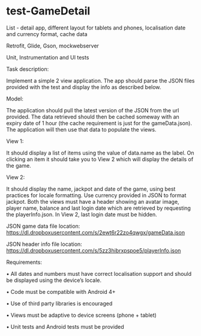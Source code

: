 # test-GameDetail
List - detail app, different layout for tablets and phones, localisation date and currency format, cache data


Retrofit, Glide, Gson, mockwebserver

Unit, Instrumentation and UI tests


Task description:

Implement a simple 2 view application. The app should parse the JSON files provided with the test and display the info as described below.


Model:

The application should pull the latest version of the JSON from the url provided. The data retrieved should then be cached someway with an expiry date of 1 hour (the cache requirement is just for the gameData.json). The application will then use that data to populate the views.


View 1:

It should display a list of items using the value of data.name as the label. On clicking an item it should take you to View 2 which will display the details of the game.


View 2:

It should display the name, jackpot and date of the game, using best practices for locale formatting. Use currency provided in JSON to format jackpot. Both the views must have a header showing an avatar image, player name, balance and last login date which are retrieved by requesting the playerInfo.json. In View 2, last login date must be hidden.


JSON game data file location: https://dl.dropboxusercontent.com/s/2ewt6r22zo4qwgx/gameData.json

JSON header info file location: https://dl.dropboxusercontent.com/s/5zz3hibrxpspoe5/playerInfo.json


Requirements:

• All dates and numbers must have correct localisation support and should be displayed using the device’s locale.

• Code must be compatible with Android 4+

• Use of third party libraries is encouraged

• Views must be adaptive to device screens (phone + tablet)

• Unit tests and Android tests must be provided

